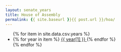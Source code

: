 ```yaml
---
layout: senate_years
title: House of Assembly
permalink: {{ site.baseurl }}{{ post.url }}/hoa/
---
```


<ul>
{% for item in site.data.csv.years %}
  <li>
    {% for year in item %}
    <a href="{{ year[1] }}">
      {{ year[1] }}
    </a>
    {% endfor %}
  </li>
{% endfor %}
</ul>
